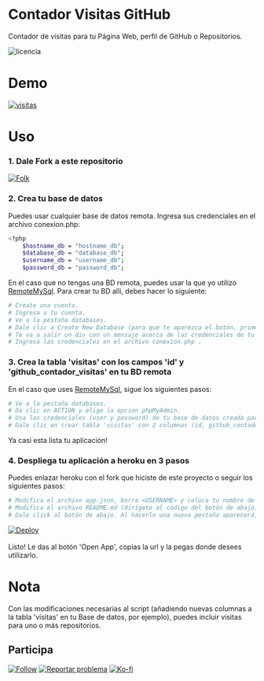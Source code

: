 # Contador Visitas GitHub 

Contador de visitas para tu Página Web, perfil de GitHub o Repositorios. 

<img src="https://img.shields.io/badge/LICENCIA-MIT-yellow?style=for-the-badge&logo=git&logoColor=white" alt="licencia" />

# Demo

<a href="https://github.com/KeyCuevasMelgarejo/KeyCuevasMelgarejo">
    <img alt="visitas" title="Visitas Perfil GitHub" src="https://github-contador-visitas.herokuapp.com/"/></a>

# Uso
### 1. Dale Fork a este repositorio
<a href="https://github.com/KeyCuevasMelgarejo/CONTADOR-VISITAS-GITHUB_/fork">
    <img alt="Folk" title="Fork Button" src="https://shields.io/badge/-DAR%20FORK-red.svg?&style=for-the-badge&logo=github&logoColor=white"/></a>

### 2. Crea tu base de datos
Puedes usar cualquier base de datos remota. Ingresa sus credenciales en el archivo conexion.php:
```bash
<?php
    $hostname_db = "hostname_db";
    $database_db = "database_db";
    $username_db = "username_db";
    $password_db = "password_db";
```
En el caso que no tengas una BD remota, puedes usar la que yo utilizo [RemoteMySql](https://remotemysql.com). Para crear tu BD alli, debes hacer lo siguiente:
```bash
# Create una cuenta.
# Ingresa a tu cuenta.
# Ve a la pestaña databases.
# Dale clic a Create New Database (para que te aparezca el botón, primero debes contestar una pequeña encuesta).
# Te va a salir un div con un mensaje acerca de las credenciales de tu BD creada, ANÓTALA porque después desaparece.
# Ingresa las credenciales en el archivo conexion.php .
```

### 3. Crea la tabla 'visitas' con los campos 'id' y 'github_contador_visitas' en tu BD remota
En el caso que uses [RemoteMySql](https://remotemysql.com), sigue los siguientes pasos:
```bash
# Ve a la pestaña databases.
# Da clic en ACTION y elige la opcion phpMyAdmin.
# Usa las credenciales (user y password) de tu base de datos creada para ingresar a phpMyAdmin.
# Dale clic en crear tabla 'visitas' con 2 columnas (id, github_contador_visitas).
```
Ya casi esta lista tu aplicación!

### 4. Despliega tu aplicación a heroku en 3 pasos
Puedes enlazar heroku con el fork que hiciste de este proyecto o seguir los siguientes pasos:
```bash
# Modifica el archivo app.json, borra <USERNAME> y coloca tu nombre de usuario de github.
# Modifica el archivo README.md (dirígete al código del botón de abajo), borra <USERNAME> y coloca tu nombre de usuario de github.
# Dale click al botón de abajo. Al hacerlo una nueva pestaña aparecerá, dale clic al botón 'Deploy App'.
```
<a href="https://heroku.com/deploy?template=https://github.com/<USERNAME>/CONTADOR-VISITAS-GITHUB_/tree/master">
  <img src="https://www.herokucdn.com/deploy/button.svg" alt="Deploy">
</a>
<br />
<br />
Listo! Le das al botón 'Open App', copias la url y la pegas donde desees utilizarlo.

# Nota
Con las modificaciones necesarias al script (añadiendo nuevas columnas a la tabla 'visitas' en tu Base de datos, por ejemplo), puedes incluir visitas para uno o más repositorios.

## Participa
<p align="left">
  <a href="https://github.com/KeyCuevasMelgarejo/CONTADOR-VISITAS-GITHUB_/subscription">
    <img alt="Follow" title="Dale Me Gusta" src="https://shields.io/badge/-LIKE%20THIS%20REPO-informational.svg?&style=for-the-badge&logo=github&logoColor=white"/></a>
  <a href="https://github.com/KeyCuevasMelgarejo/CONTADOR-VISITAS-GITHUB_/issues/new">
    <img alt="Reportar problema" title="Ayudemos a mejorar" src="https://shields.io/badge/-REPORTA%20UN%20PROBLEMA-yellow.svg?&style=for-the-badge&logo=github&logoColor=white"/></a>
  <a href="https://ko-fi.com/keycuevasmelgarejo"><img alt="Ko-fi" title="Contribuye" src="https://shields.io/badge/-BUY%20ME%20A%20COFFEE-CC2735.svg?&style=for-the-badge&logo=ko-fi&logoColor=white"></a>
</p>
